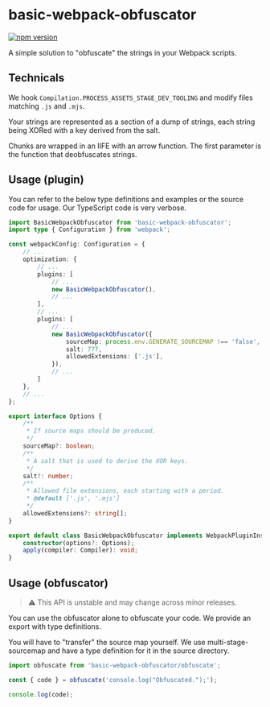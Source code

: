 # basic-webpack-obfuscator

<a href="https://www.npmjs.com/package/basic-webpack-obfuscator"><img src="https://img.shields.io/npm/v/basic-webpack-obfuscator.svg?maxAge=3600" alt="npm version" /></a>

A simple solution to "obfuscate" the strings in your Webpack scripts.

## Technicals

We hook `Compilation.PROCESS_ASSETS_STAGE_DEV_TOOLING` and modify files matching `.js` and `.mjs`.

Your strings are represented as a section of a dump of strings, each string being XORed with a key derived from the salt.

Chunks are wrapped in an IIFE with an arrow function. The first parameter is the function that deobfuscates strings.

## Usage (plugin)

You can refer to the below type definitions and examples or the source code for usage. Our TypeScript code is very verbose.

```ts
import BasicWebpackObfuscator from 'basic-webpack-obfuscator';
import type { Configuration } from 'webpack';

const webpackConfig: Configuration = {
	// ...
	optimization: {
		// ...
		plugins: [
			// ...
			new BasicWebpackObfuscator(),
			// ...
		],
		// ...
		plugins: [
			// ...
			new BasicWebpackObfuscator({
				sourceMap: process.env.GENERATE_SOURCEMAP !== 'false',
				salt: 777,
				allowedExtensions: ['.js'],
			}),
			// ...
		]
	},
	// ...
};
```

```ts
export interface Options {
    /**
     * If source maps should be produced.
     */
    sourceMap?: boolean;
    /**
     * A salt that is used to derive the XOR keys.
     */
    salt?: number;
    /**
     * Allowed file extensions, each starting with a period.
     * @default ['.js', '.mjs']
     */
    allowedExtensions?: string[];
}

export default class BasicWebpackObfuscator implements WebpackPluginInstance {
    constructor(options?: Options);
    apply(compiler: Compiler): void;
}
```

## Usage (obfuscator)

> ⚠️ This API is unstable and may change across minor releases.

You can use the obfuscator alone to obfuscate your code. We provide an export with type definitions.

You will have to "transfer" the source map yourself. We use multi-stage-sourcemap and have a type definition for it in the source directory.

```ts
import obfuscate from 'basic-webpack-obfuscator/obfuscate';

const { code } = obfuscate('console.log("Obfuscated.");');

console.log(code);
```